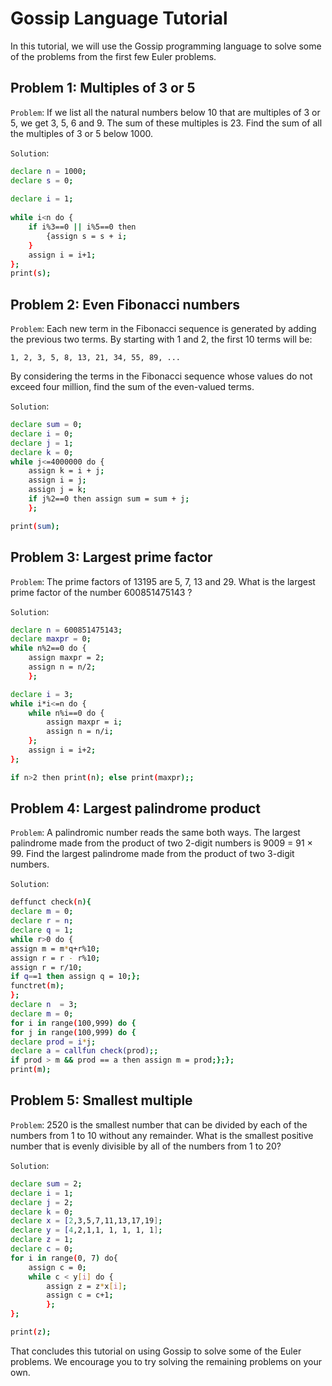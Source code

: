 # Gossip Language Tutorial

In this tutorial, we will use the Gossip programming language to solve some of the problems from the first few Euler problems.

## Problem 1: Multiples of 3 or 5
`Problem`: If we list all the natural numbers below 10 that are multiples of 3 or 5, we get 3, 5, 6 and 9. The sum of these multiples is 23. Find the sum of all the multiples of 3 or 5 below 1000.

`Solution`:

```bash
declare n = 1000;
declare s = 0;
    
declare i = 1;
    
while i<n do {
    if i%3==0 || i%5==0 then 
        {assign s = s + i;
    }
    assign i = i+1;
};
print(s);
```

## Problem 2: Even Fibonacci numbers
`Problem`: Each new term in the Fibonacci sequence is generated by adding the previous two terms. By starting with 1 and 2, the first 10 terms will be:
```
1, 2, 3, 5, 8, 13, 21, 34, 55, 89, ...
```
By considering the terms in the Fibonacci sequence whose values do not exceed four million, find the sum of the even-valued terms.

`Solution`:

```bash
declare sum = 0; 
declare i = 0; 
declare j = 1; 
declare k = 0; 
while j<=4000000 do {
    assign k = i + j; 
    assign i = j; 
    assign j = k; 
    if j%2==0 then assign sum = sum + j; 
    }; 

print(sum);
```
## Problem 3: Largest prime factor
`Problem`: The prime factors of 13195 are 5, 7, 13 and 29. What is the largest prime factor of the number 600851475143 ?

`Solution`:
```bash
declare n = 600851475143;
declare maxpr = 0;
while n%2==0 do {
    assign maxpr = 2;
    assign n = n/2;
    };

declare i = 3;
while i*i<=n do {
    while n%i==0 do {
        assign maxpr = i;
        assign n = n/i;
    };
    assign i = i+2;
};

if n>2 then print(n); else print(maxpr);;
```
## Problem 4: Largest palindrome product
`Problem`: A palindromic number reads the same both ways. The largest palindrome made from the product of two 2-digit numbers is 9009 = 91 × 99. Find the largest palindrome made from the product of two 3-digit numbers.

`Solution`:

```bash
deffunct check(n){
declare m = 0; 
declare r = n;
declare q = 1; 
while r>0 do {
assign m = m*q+r%10; 
assign r = r - r%10; 
assign r = r/10; 
if q==1 then assign q = 10;}; 
functret(m);
};
declare n  = 3; 
declare m = 0; 
for i in range(100,999) do { 
for j in range(100,999) do {
declare prod = i*j;
declare a = callfun check(prod);;
if prod > m && prod == a then assign m = prod;};};
print(m); 
```
## Problem 5: Smallest multiple
`Problem`: 2520 is the smallest number that can be divided by each of the numbers from 1 to 10 without any remainder. What is the smallest positive number that is evenly divisible by all of the numbers from 1 to 20?

`Solution`:

```bash
declare sum = 2; 
declare i = 1; 
declare j = 2; 
declare k = 0; 
declare x = [2,3,5,7,11,13,17,19];
declare y = [4,2,1,1, 1, 1, 1, 1];
declare z = 1;
declare c = 0;
for i in range(0, 7) do{
    assign c = 0;
    while c < y[i] do {
        assign z = z*x[i]; 
        assign c = c+1;
        };
};

print(z);

```
That concludes this tutorial on using Gossip to solve some of the Euler problems. We encourage you to try solving the remaining problems on your own.